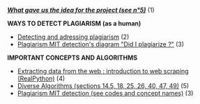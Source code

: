 __*[What gave us the idea for the project (see n°5)](https://codegnan.com/blogs/data-structure-and-algorithm-project-ideas/)*__ (1)

**WAYS TO DETECT PLAGIARISM (as a human)**
- [Detecting and adressing plagiarism](https://gsi.berkeley.edu/gsi-guide-contents/academic-misconduct-intro/plagiarism/detect-plagiarism/) (2)
- [Plagiarism MIT detection's diagram "Did I plagiarize ?"](https://github.com/Luckyyyin/PlagiarismDetectionProject/blob/Daniel/Resources/Learning%20Material/Docs/Infographic_Did-I-Plagiarize1.jpg) (3)

**IMPORTANT CONCEPTS AND ALGORITHMS**
- [Extracting data from the web : introduction to web scraping (RealPython)](https://realpython.com/python-web-scraping-practical-introduction/) (4)
- [Diverse Algorithms (sections 14.5, 18, 25, 26, 40, 47, 49)](https://github.com/Luckyyyin/PlagiarismDetectionProject/blob/Daniel/Resources/Learning%20Material/Docs/Algorithms.pdf) (5)
- [Plagiarism MIT detection (see codes and concept names)](https://www.kaggle.com/code/mpwolke/plagiarism-mit-detection/notebook) (3)

